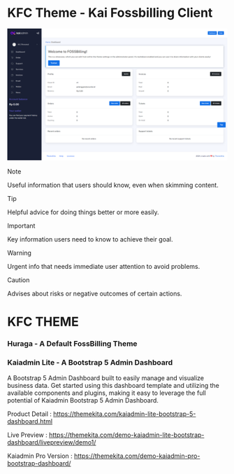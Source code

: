 # KFC Theme - Kai Fossbilling Client
![kfctheme](https://github.com/alicom13/kfc/blob/22316e23c0cba1a4f81177b8ed76c59b43dfd8c9/kfc-screencapture.png)
> [!NOTE]
> Useful information that users should know, even when skimming content.

> [!TIP]
> Helpful advice for doing things better or more easily.

> [!IMPORTANT]
> Key information users need to know to achieve their goal.

> [!WARNING]
> Urgent info that needs immediate user attention to avoid problems.

> [!CAUTION]
> Advises about risks or negative outcomes of certain actions.

# KFC THEME
### Huraga - A Default FossBilling Theme
### Kaiadmin Lite - A Bootstrap 5 Admin Dashboard
A Bootstrap 5 Admin Dashboard built to easily manage and visualize business data.
Get started using this dashboard template and utilizing the available components and plugins, making it easy to leverage the full potential of Kaiadmin Bootstrap 5 Admin Dashboard.

Product Detail : https://themekita.com/kaiadmin-lite-bootstrap-5-dashboard.html

Live Preview : https://themekita.com/demo-kaiadmin-lite-bootstrap-dashboard/livepreview/demo1/

Kaiadmin Pro Version : https://themekita.com/demo-kaiadmin-pro-bootstrap-dashboard/
